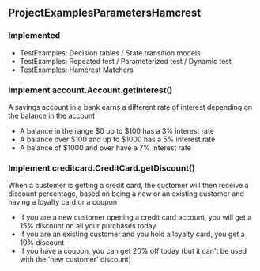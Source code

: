 ## ProjectExamplesParametersHamcrest

### Implemented
- TestExamples: Decision tables / State transition models
- TestExamples: Repeated test / Parameterized test / Dynamic test
- TestExamples: Hamcrest Matchers

### Implement account.Account.getInterest()
A savings account in a bank earns a different rate of interest depending on the balance in the account
- A balance in the range $0 up to $100 has a 3% interest rate
- A balance over $100 and up to $1000 has a 5% interest rate
- A balance of $1000 and over have a 7% interest rate

### Implement creditcard.CreditCard.getDiscount()
When a customer is getting a credit card, the customer will then receive a discount percentage, based on being a new or an existing customer and having a loyalty card or a coupon
- If you are a new customer opening a credit card account, you will get a 15% discount on all your purchases today
- If you are an existing customer and you hold a loyalty card, you get a 10% discount
- If you have a coupon, you can get 20% off today (but it can't be used with the 'new customer' discount)

